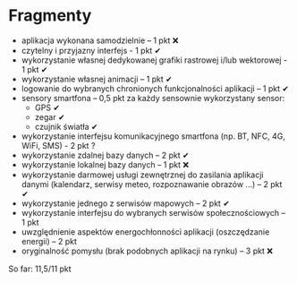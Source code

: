# Fragmenty
* aplikacja wykonana samodzielnie – 1 pkt ❌
* czytelny i przyjazny interfejs - 1 pkt ✔
* wykorzystanie własnej dedykowanej grafiki rastrowej i/lub wektorowej - 1 pkt ✔
* wykorzystanie własnej animacji – 1 pkt ✔
* logowanie do wybranych chronionych funkcjonalności aplikacji – 1 pkt ✔
* sensory smartfona – 0,5 pkt za każdy sensownie wykorzystany sensor:
  - GPS ✔
  - zegar ✔
  - czujnik światła ✔
* wykorzystanie interfejsu komunikacyjnego smartfona (np. BT, NFC, 4G, WiFi, SMS) - 2 pkt ?
* wykorzystanie zdalnej bazy danych – 2 pkt ✔
* wykorzystanie lokalnej bazy danych – 1 pkt ❌
* wykorzystanie darmowej usługi zewnętrznej do zasilania aplikacji danymi (kalendarz, serwisy
meteo, rozpoznawanie obrazów ...) – 2 pkt ✔
* wykorzystanie jednego z serwisów mapowych – 2 pkt ✔
* wykorzystanie interfejsu do wybranych serwisów społecznościowych – 1 pkt
* uwzględnienie aspektów energochłonności aplikacji (oszczędzanie energii) – 2 pkt
* oryginalność pomysłu (brak podobnych aplikacji na rynku) – 3 pkt ❌

So far: 11,5/11 pkt
